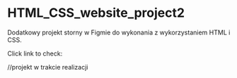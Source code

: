 # HTML_CSS_website_project2

Dodatkowy projekt storny w Figmie do wykonania z wykorzystaniem HTML i CSS.

Click link to check: 

//projekt w trakcie realizacji

